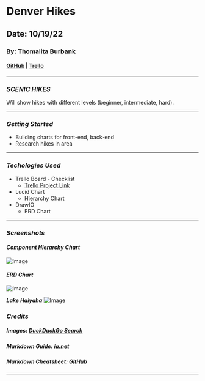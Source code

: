 # Denver Hikes

## Date: 10/19/22
### By: Thomalita Burbank
#### [GitHub](https://github.com/thomalita) | [Trello](https://trello.com/b/kScL36IN/denver-hikes)
***

### ***SCENIC HIKES***
Will show hikes with different levels (beginner, intermediate, hard).
***

### ***Getting Started***
* Building charts for front-end, back-end 
* Research hikes in area


***

### ***Techologies Used***
* Trello Board - Checklist
    * [Trello Project Link](https://trello.com/b/kScL36IN/denver-hikes)
* Lucid Chart
    * Hierarchy Chart
* DrawIO
    * ERD Chart



***
### ***Screenshots***

#### ***Component Hierarchy Chart***
![Image]()

#### ***ERD Chart***
![Image](https://app.diagrams.net/denverHikesProject.png)

***Lake Haiyaha***
![Image](https://www.foxintheforest.net/wp-content/uploads/2020/05/rob-morton-fecsiuPSJsc-unsplash-1536x1024.jpg)

### ***Credits***
##### Images: [DuckDuckGo Search](http://www.duckduckgo.com)

##### Markdown Guide: [ia.net](https://ia.net/writer/support/general/markdown-guide)

##### Markdown Cheatsheet: [GitHub](https://guides.github.com/pdfs/markdown-cheatsheet-online.pdf)
***